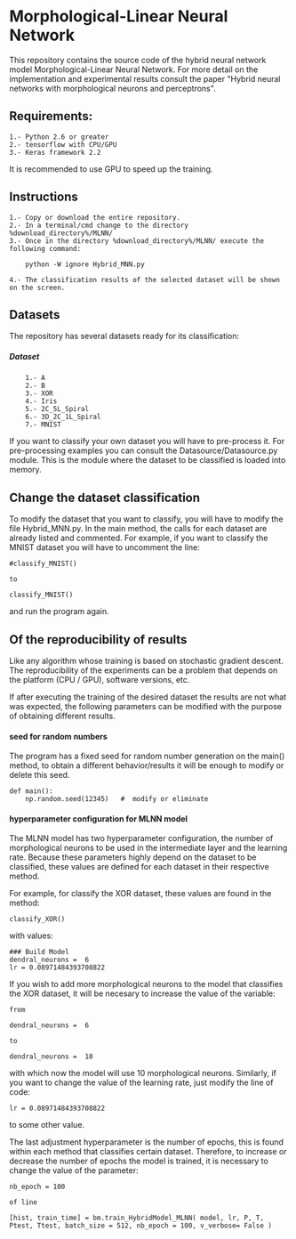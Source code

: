 # Morphological-Linear Neural Network


This repository contains the source code of the hybrid neural network model Morphological-Linear Neural Network. For more detail on the implementation and experimental results consult the paper "Hybrid neural networks with morphological neurons and perceptrons".


## Requirements:

	1.- Python 2.6 or greater
	2.- tensorflow with CPU/GPU
	3.- Keras framework 2.2 


It is recommended to use GPU to speed up the training.


## Instructions

	1.- Copy or download the entire repository.
	2.- In a terminal/cmd change to the directory %download_directory%/MLNN/
	3.- Once in the directory %download_directory%/MLNN/ execute the following command:
		
		python -W ignore Hybrid_MNN.py
		
	4.- The classification results of the selected dataset will be shown on the screen.
  
  ## Datasets

The repository has several datasets ready for its classification:

 
##### Dataset
		1.- A  
		2.- B
		3.- XOR
		4.- Iris
		5.- 2C_5L_Spiral   
		6.- 3D_2C_1L_Spiral
		7.- MNIST
	
If you want to classify your own dataset you will have to pre-process it. For pre-processing examples you can consult the Datasource/Datasource.py module. This is the module where the dataset to be classified is loaded into memory.

## Change the dataset classification

To modify the dataset that you want to classify, you will have to modify the file Hybrid_MNN.py. In the main method, the calls for each dataset are already listed and commented. For example, if you want to classify the MNIST dataset you will have to uncomment the line:

	#classify_MNIST()   
	
	to
	
	classify_MNIST()
	
and run the program again.

## Of the reproducibility of results

Like any algorithm whose training is based on stochastic gradient descent. The reproducibility of the experiments can be a problem that depends on the platform (CPU / GPU), software versions, etc.

If after executing the training of the desired dataset the results are not what was expected, the following parameters can be modified with the purpose of obtaining different results.


#### seed for random numbers
The program has a fixed seed for random number generation on the main() method, to obtain a different behavior/results it will be enough to modify or delete this seed.

	def main():
		np.random.seed(12345)   #  modify or eliminate
    
#### hyperparameter configuration for MLNN  model
The MLNN model has two hyperparameter configuration, the number of morphological neurons to be used in the intermediate layer and the learning rate. Because these parameters highly depend on the dataset to be classified, these values are defined for each dataset in their respective method.

For example, for classify  the XOR dataset, these values are found in the method:

	classify_XOR()
  
with values:

    ### Build Model
    dendral_neurons =  6
    lr = 0.08971484393708822   
    
If you wish to add more morphological neurons to the model that classifies the XOR dataset, it will be necesary to increase the value of the variable:

	from 
	
	dendral_neurons =  6
	
	to
	
	dendral_neurons =  10 
     
with which now the model will use 10 morphological neurons. Similarly, if you want to change the value of the learning rate, just modify the line of code:
    
    lr = 0.08971484393708822
     
to some other value.

The last adjustment hyperparameter is the number of epochs, this is found within each method that classifies certain dataset. Therefore, to increase or decrease the number of epochs the model is trained, it is necessary to change the value of the parameter:

    nb_epoch = 100

    of line
    
    [hist, train_time] = bm.train_HybridModel_MLNN( model, lr, P, T, Ptest, Ttest, batch_size = 512, nb_epoch = 100, v_verbose= False )
